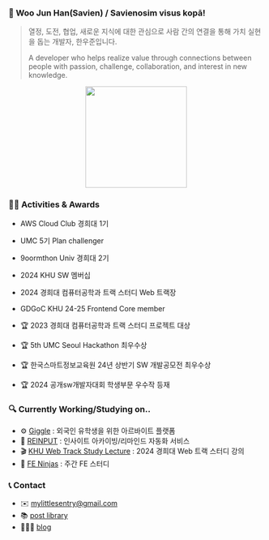### 👋 Woo Jun Han(Savien) / Savienosim visus kopā!
> 열정, 도전, 협업, 새로운 지식에 대한 관심으로 사람 간의 연결을 통해 가치 실현을 돕는 개발자, 한우준입니다.
>
> A developer who helps realize value through connections between people with passion, challenge, collaboration, and interest in new knowledge.

<div align="center">
<a href="https://github.com/anuraghazra/github-readme-stats">
  <img height=200 align="center" src="https://github-readme-stats.vercel.app/api?username=MrMirror21" />
</a>
</div>

### 🏃🏻 Activities & Awards
- AWS Cloud Club 경희대 1기
- UMC 5기 Plan challenger
- 9oormthon Univ 경희대 2기
- 2024 KHU SW 멤버십
- 2024 경희대 컴퓨터공학과 트랙 스터디 Web 트랙장
- GDGoC KHU 24-25 Frontend Core member
  
- 🏆 2023 경희대 컴퓨터공학과 트랙 스터디 프로젝트 대상
- 🏆 5th UMC Seoul Hackathon 최우수상
- 🏆 한국스마트정보교육원 24년 상반기 SW 개발공모전 최우수상
- 🏆 2024 공개sw개발자대회 학생부문 우수작 등재

### 🔍 Currently Working/Studying on..
- ⚙️ [Giggle](https://github.com/Team-inglo/Giggle-Web) : 외국인 유학생을 위한 아르바이트 플랫폼
- 🔖 [REINPUT](https://github.com/9oormthon-univ/2024_BEOTKKOTTHON_TEAM_24_FE) : 인사이트 아카이빙/리마인드 자동화 서비스
- 🎬 [KHU Web Track Study Lecture](https://youtube.com/playlist?list=PLob9VEo4J4xlxmgWMRe1ixty1Bsv_xbLd) : 2024 경희대 Web 트랙 스터디 강의
- 🥷 [FE Ninjas](https://github.com/FE-ninjas) : 주간 FE 스터디


### 📞 Contact
- ✉️ mylittlesentry@gmail.com
- 📚 [post library](https://beautiful-diploma-aa8.notion.site/Post-Library-1707e53ce61280289702f80718292e39?pvs=4)
- 🧑🏻‍💻 [blog](https://velog.io/@mrmirror21/posts)
<!--
**MrMirror21/MrMirror21** is a ✨ _special_ ✨ repository because its `README.md` (this file) appears on your GitHub profile.

Here are some ideas to get you started:

- 🔭 I’m currently working on ...
- 🌱 I’m currently learning ...
- 👯 I’m looking to collaborate on ...
- 🤔 I’m looking for help with ...
- 💬 Ask me about ...
- 📫 How to reach me: ...
- 😄 Pronouns: ...
- ⚡ Fun fact: ...
-->
